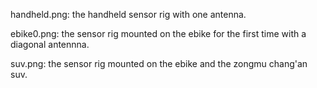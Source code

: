 
handheld.png: the handheld sensor rig with one antenna.

ebike0.png: the sensor rig mounted on the ebike for the first time with a diagonal antennna.

suv.png: the sensor rig mounted on the ebike and the zongmu chang'an suv.
